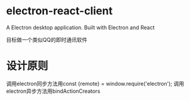 # electron-react-client
A Electron desktop application. Built with Electron and React

目标做一个类似QQ的即时通讯软件

# 设计原则
调用electron同步方法用const {remote} = window.require('electron');
调用electron异步方法用bindActionCreators
